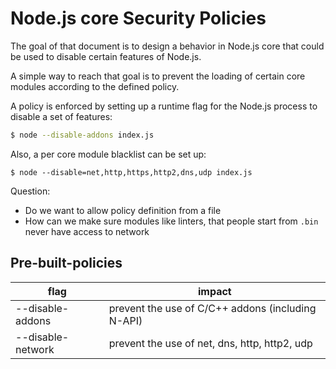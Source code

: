 # Node.js core Security Policies

The goal of that document is to design a behavior in Node.js core that could be used to disable certain features of
Node.js.

A simple way to reach that goal is to prevent the loading of certain core modules according to the defined policy.

A policy is enforced by setting up a runtime flag for the Node.js process to disable a set of features:

```sh
$ node --disable-addons index.js
```

Also, a per core module blacklist can be set up:

```
$ node --disable=net,http,https,http2,dns,udp index.js
```

Question:
* Do we want to allow policy definition from a file
* How can we make sure modules like linters, that people start from `.bin` never have access to network


## Pre-built-policies

| flag | impact |
|------|--------|
|--disable-addons|prevent the use of C/C++ addons (including N-API)|
|--disable-network|prevent the use of net, dns, http, http2, udp|

